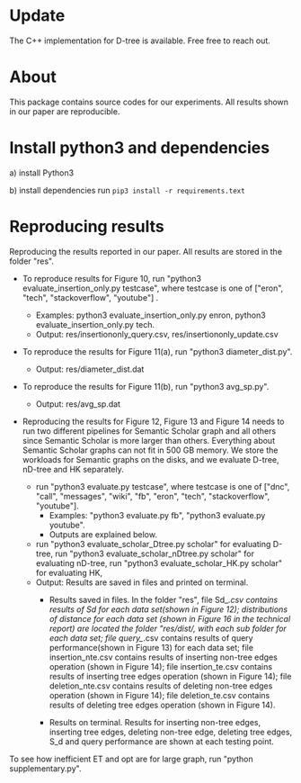 # Update

The C++ implementation for D-tree is available. Free free to reach out.

# About 
  
  This package contains source codes for our experiments. All results shown in our
  paper are reproducible.



# Install python3 and dependencies	 
 
 a) install Python3
 
 b) install dependencies
    run `pip3 install -r requirements.text`

 
 
# Reproducing results

  Reproducing the results reported in our paper. All results are stored in the folder "res". 
  
  - To reproduce results for Figure 10, run "python3 evaluate_insertion_only.py testcase", 
  where testcase is one of ["eron", "tech", "stackoverflow", "youtube"] .
    - Examples: python3 evaluate_insertion_only.py enron, python3 evaluate_insertion_only.py tech. 
    - Output: res/insertiononly_query.csv, res/insertiononly_update.csv
  
  - To reproduce the results for Figure 11(a), run "python3 diameter_dist.py". 
    - Output: res/diameter_dist.dat
  
  - To reproduce the results for Figure 11(b), run "python3 avg_sp.py".   
    - Output: res/avg_sp.dat
  
  - Reproducing the results for Figure 12, Figure 13 and Figure 14 needs to run two different pipelines for Semantic 
  Scholar graph and all others since Semantic Scholar is more larger than others. Everything about Semantic Scholar
  graphs can not fit in 500 GB memory. We store the workloads for Semantic graphs on the disks, and we evaluate
  D-tree, nD-tree and HK separately. 
    - run "python3 evaluate.py testcase", where testcase is one of ["dnc", "call", "messages", "wiki", "fb", 
    "eron", "tech", "stackoverflow", "youtube"]. 
        - Examples: "python3 evaluate.py fb", "python3 evaluate.py youtube".  
        - Outputs are explained below.  
     - run "python3 evaluate_scholar_Dtree.py scholar" for evaluating D-tree, 
     run "python3 evaluate_scholar_nDtree.py scholar" for evaluating nD-tree, 
     run "python3 evaluate_scholar_HK.py scholar" for evaluating HK,  
    - Output: Results are saved in files and printed on terminal.
        -  Results saved in files. In the folder "res", 
            file Sd_*.csv contains results of Sd for each data set(shown in Figure 12);
            distributions of distance for each data set (shown in Figure 16 in the technical report) 
            are located the folder "res/dist/, with each sub folder for each data set;
            file query_*.csv contains results of query performance(shown in Figure 13) for each data set;
            file insertion_nte.csv contains results of inserting non-tree edges operation (shown in Figure 14);
            file insertion_te.csv contains results of inserting tree edges operation (shown in Figure 14);
            file deletion_nte.csv contains results of deleting non-tree edges operation (shown in Figure 14);
            file deletion_te.csv contains results of deleting tree edges operation (shown in Figure 14).
  
        - Results on terminal. Results for inserting non-tree edges, 
          inserting tree edges, deleting non-tree edge, deleting tree edges, S_d and query 
          performance are shown at each testing point.
  
  
  To see how inefficient ET and opt are for large graph, run "python supplementary.py".
